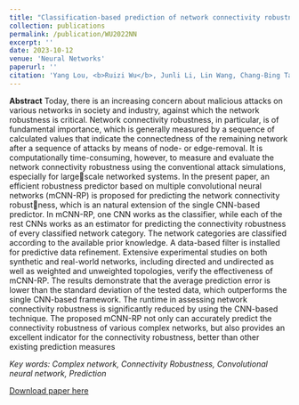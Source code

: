 ```yaml
---
title: "Classification-based prediction of network connectivity robustness"
collection: publications
permalink: /publication/WU2022NN
excerpt: ''
date: 2023-10-12
venue: 'Neural Networks'
paperurl: ''
citation: 'Yang Lou, <b>Ruizi Wu</b>, Junli Li, Lin Wang, Chang-Bing Tang, Guanrong Chen. Classification-based prediction of network connectivity robustness. Neural Networks. Volume 157, 2023, Pages 136-146.'
---
```


**Abstract**
Today, there is an increasing concern about malicious attacks on various networks in society and
industry, against which the network robustness is critical. Network connectivity robustness, in
particular, is of fundamental importance, which is generally measured by a sequence of calculated
values that indicate the connectedness of the remaining network after a sequence of attacks by means
of node- or edge-removal. It is computationally time-consuming, however, to measure and evaluate
the network connectivity robustness using the conventional attack simulations, especially for largescale networked systems. In the present paper, an efficient robustness predictor based on multiple
convolutional neural networks (mCNN-RP) is proposed for predicting the network connectivity robustness, which is an natural extension of the single CNN-based predictor. In mCNN-RP, one CNN works
as the classifier, while each of the rest CNNs works as an estimator for predicting the connectivity
robustness of every classified network category. The network categories are classified according to
the available prior knowledge. A data-based filter is installed for predictive data refinement. Extensive
experimental studies on both synthetic and real-world networks, including directed and undirected
as well as weighted and unweighted topologies, verify the effectiveness of mCNN-RP. The results
demonstrate that the average prediction error is lower than the standard deviation of the tested data,
which outperforms the single CNN-based framework. The runtime in assessing network connectivity
robustness is significantly reduced by using the CNN-based technique. The proposed mCNN-RP not only
can accurately predict the connectivity robustness of various complex networks, but also provides an
excellent indicator for the connectivity robustness, better than other existing prediction measures


*Key words: Complex network, Connectivity Robustness, Convolutional neural network, Prediction*

[Download paper here](http://Artorias-ruizi.github.io/files/Wu2022NN.pdf)

